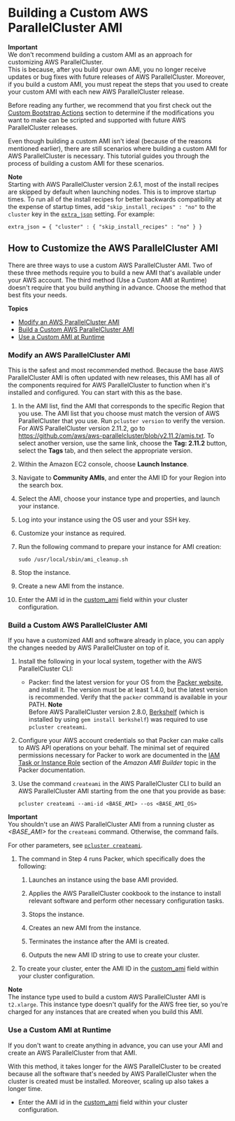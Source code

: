 # Building a Custom AWS ParallelCluster AMI<a name="tutorials_02_ami_customization"></a>

**Important**  
We don't recommend building a custom AMI as an approach for customizing AWS ParallelCluster\.  
This is because, after you build your own AMI, you no longer receive updates or bug fixes with future releases of AWS ParallelCluster\. Moreover, if you build a custom AMI, you must repeat the steps that you used to create your custom AMI with each new AWS ParallelCluster release\.

Before reading any further, we recommend that you first check out the [Custom Bootstrap Actions](pre_post_install.md) section to determine if the modifications you want to make can be scripted and supported with future AWS ParallelCluster releases\.

Even though building a custom AMI isn't ideal \(because of the reasons mentioned earlier\), there are still scenarios where building a custom AMI for AWS ParallelCluster is necessary\. This tutorial guides you through the process of building a custom AMI for these scenarios\.

**Note**  
Starting with AWS ParallelCluster version 2\.6\.1, most of the install recipes are skipped by default when launching nodes\. This is to improve startup times\. To run all of the install recipes for better backwards compatibility at the expense of startup times, add `"skip_install_recipes" : "no"` to the `cluster` key in the [`extra_json`](cluster-definition.md#extra-json) setting\. For example:  

```
extra_json = { "cluster" : { "skip_install_recipes" : "no" } }
```

## How to Customize the AWS ParallelCluster AMI<a name="how-to-customize-the-aws-parallelcluster-ami"></a>

There are three ways to use a custom AWS ParallelCluster AMI\. Two of these three methods require you to build a new AMI that's available under your AWS account\. The third method \(Use a Custom AMI at Runtime\) doesn't require that you build anything in advance\. Choose the method that best fits your needs\.

**Topics**
+ [Modify an AWS ParallelCluster AMI](#modify-an-aws-parallelcluster-ami)
+ [Build a Custom AWS ParallelCluster AMI](#build-a-custom-aws-parallelcluster-ami)
+ [Use a Custom AMI at Runtime](#use-a-custom-ami-at-runtime)

### Modify an AWS ParallelCluster AMI<a name="modify-an-aws-parallelcluster-ami"></a>

This is the safest and most recommended method\. Because the base AWS ParallelCluster AMI is often updated with new releases, this AMI has all of the components required for AWS ParallelCluster to function when it's installed and configured\. You can start with this as the base\.

1. In the AMI list, find the AMI that corresponds to the specific Region that you use\. The AMI list that you choose must match the version of AWS ParallelCluster that you use\. Run `pcluster version` to verify the version\. For AWS ParallelCluster version 2\.11\.2, go to [https://github\.com/aws/aws\-parallelcluster/blob/v2\.11\.2/amis\.txt](https://github.com/aws/aws-parallelcluster/blob/v2.11.2/amis.txt)\. To select another version, use the same link, choose the **Tag: 2\.11\.2** button, select the **Tags** tab, and then select the appropriate version\.

1. Within the Amazon EC2 console, choose **Launch Instance**\.

1. Navigate to **Community AMIs**, and enter the AMI ID for your Region into the search box\.

1. Select the AMI, choose your instance type and properties, and launch your instance\.

1. Log into your instance using the OS user and your SSH key\.

1. Customize your instance as required\.

1. Run the following command to prepare your instance for AMI creation:

   ```
   sudo /usr/local/sbin/ami_cleanup.sh
   ```

1. Stop the instance\.

1. Create a new AMI from the instance\.

1. Enter the AMI id in the [custom\_ami](cluster-definition.md#custom-ami-section) field within your cluster configuration\.

### Build a Custom AWS ParallelCluster AMI<a name="build-a-custom-aws-parallelcluster-ami"></a>

If you have a customized AMI and software already in place, you can apply the changes needed by AWS ParallelCluster on top of it\.

1. Install the following in your local system, together with the AWS ParallelCluster CLI:
   + Packer: find the latest version for your OS from the [Packer website](https://www.packer.io/downloads.html), and install it\. The version must be at least 1\.4\.0, but the latest version is recommended\. Verify that the `packer` command is available in your PATH\.
**Note**  
Before AWS ParallelCluster version 2\.8\.0, [Berkshelf](https://github.com/berkshelf/berkshelf) \(which is installed by using `gem install berkshelf`\) was required to use `pcluster createami`\.

1. Configure your AWS account credentials so that Packer can make calls to AWS API operations on your behalf\. The minimal set of required permissions necessary for Packer to work are documented in the [IAM Task or Instance Role](https://www.packer.io/docs/builders/amazon.html#iam-task-or-instance-role) section of the *Amazon AMI Builder* topic in the Packer documentation\.

1. Use the command `createami` in the AWS ParallelCluster CLI to build an AWS ParallelCluster AMI starting from the one that you provide as base:

   ```
   pcluster createami --ami-id <BASE_AMI> --os <BASE_AMI_OS>
   ```
**Important**  
You shouldn't use an AWS ParallelCluster AMI from a running cluster as *<BASE\_AMI>* for the `createami` command\. Otherwise, the command fails\.

   For other parameters, see [`pcluster createami`](pcluster.createami.md)\.

1. The command in Step 4 runs Packer, which specifically does the following:

   1. Launches an instance using the base AMI provided\.

   1. Applies the AWS ParallelCluster cookbook to the instance to install relevant software and perform other necessary configuration tasks\.

   1. Stops the instance\.

   1. Creates an new AMI from the instance\.

   1. Terminates the instance after the AMI is created\.

   1. Outputs the new AMI ID string to use to create your cluster\.

1. To create your cluster, enter the AMI ID in the [custom\_ami](cluster-definition.md#custom-ami-section) field within your cluster configuration\.

**Note**  
The instance type used to build a custom AWS ParallelCluster AMI is `t2.xlarge`\. This instance type doesn't qualify for the AWS free tier, so you're charged for any instances that are created when you build this AMI\.

### Use a Custom AMI at Runtime<a name="use-a-custom-ami-at-runtime"></a>

If you don't want to create anything in advance, you can use your AMI and create an AWS ParallelCluster from that AMI\.

With this method, it takes longer for the AWS ParallelCluster to be created because all the software that's needed by AWS ParallelCluster when the cluster is created must be installed\. Moreover, scaling up also takes a longer time\.
+ Enter the AMI id in the [custom\_ami](cluster-definition.md#custom-ami-section) field within your cluster configuration\.